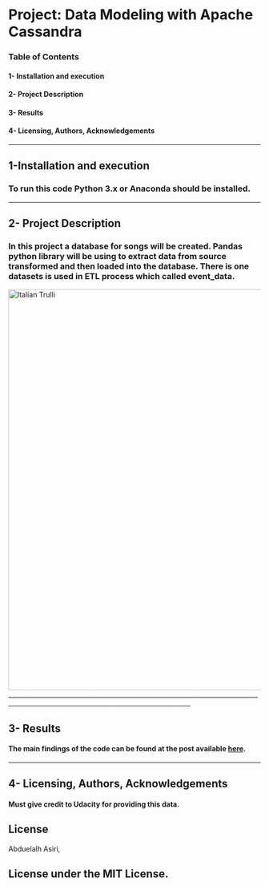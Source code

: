 # Project: Data Modeling with Apache Cassandra

### Table of Contents
#### 1-	Installation and execution
#### 2-	Project Description
#### 3-	Results
#### 4-	Licensing, Authors, Acknowledgements

___________________________________________________________________________________________________________________________________________


## 1-Installation and execution

### To run this code Python 3.x or Anaconda should be installed.

___________________________________________________________________________________________________________________________________________
## 2-	Project Description

### In this project a database for songs will be created. Pandas python library will be using to extract data from source transformed and then loaded into the database. There is one datasets is used in ETL process which called event_data.

<img src="https://github.com/Abdol9900/Data-Modeling-with-Apache-Cassandra-udacity/blob/master/image_event_datafile_new.jpg" alt="Italian Trulli" height="800" width="800">
_______________________________________________________________________________________________________________________________________

## 3- Results

#### The main findings of the code can be found at the post available [here](https://github.com/Abdol9900/Data-Modeling-with-Apache-Cassandra-udacity/blob/master/Project_1B_%20Project_Template.ipynb).

___________________________________________________________________________________________________________________________________________

## 4-	Licensing, Authors, Acknowledgements 

#### Must give credit to Udacity for providing this data.

## License 
Abduelalh Asiri,

## License under the MIT License.
